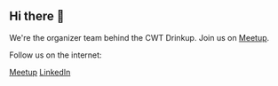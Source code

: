 ## Hi there 👋

We're the organizer team behind the CWT Drinkup. Join us on [Meetup](https://www.meetup.com/cwtdrinkup/).

Follow us on the internet:

[Meetup](https://www.meetup.com/cwtdrinkup/)
[LinkedIn](https://www.linkedin.com/company/cwtdrinkup/)
